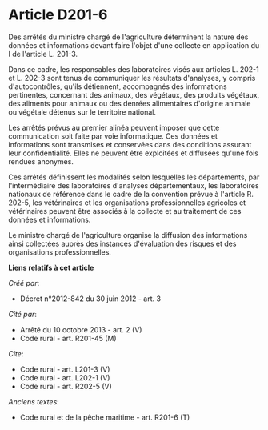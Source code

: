 # Article D201-6

Des arrêtés du ministre chargé de l'agriculture déterminent la nature des données et informations devant faire l'objet d'une
collecte en application du I de l'article L. 201-3. 

Dans ce cadre, les responsables des laboratoires visés aux articles L. 202-1 et L. 202-3 sont tenus de communiquer les
résultats d'analyses, y compris d'autocontrôles, qu'ils détiennent, accompagnés des informations pertinentes, concernant des
animaux, des végétaux, des produits végétaux, des aliments pour animaux ou des denrées alimentaires d'origine animale ou
végétale détenus sur le territoire national. 

Les arrêtés prévus au premier alinéa peuvent imposer que cette communication soit faite par voie informatique. Ces données et
informations sont transmises et conservées dans des conditions assurant leur confidentialité. Elles ne peuvent être
exploitées et diffusées qu'une fois rendues anonymes. 

Ces arrêtés définissent les modalités selon lesquelles les départements, par l'intermédiaire des laboratoires d'analyses
départementaux, les laboratoires nationaux de référence dans le cadre de la convention prévue à l'article R. 202-5, les
vétérinaires et les organisations professionnelles agricoles et vétérinaires peuvent être associés à la collecte et au
traitement de ces données et informations. 

Le ministre chargé de l'agriculture organise la diffusion des informations ainsi collectées auprès des instances d'évaluation
des risques et des organisations professionnelles.

**Liens relatifs à cet article**

_Créé par_:

  - Décret n°2012-842 du 30 juin 2012 - art. 3

_Cité par_:

  - Arrêté du 10 octobre 2013 - art. 2 (V)
  - Code rural - art. R201-45 (M)

_Cite_:

  - Code rural - art. L201-3 (V)
  - Code rural - art. L202-1 (V)
  - Code rural - art. R202-5 (V)

_Anciens textes_:

  - Code rural et de la pêche maritime - art. R201-6 (T)
